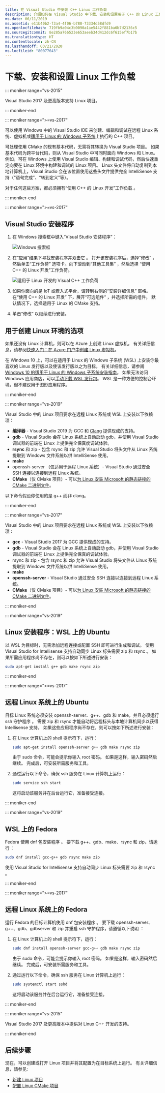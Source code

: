 ```yaml
---
title: 在 Visual Studio 中安装 C++ Linux 工作负载
description: 介绍如何在 Visual Studio 中下载、安装和设置用于 C++ 的 Linux 工作负荷。
ms.date: 06/11/2019
ms.assetid: e11b40b2-f3a4-4f06-b788-73334d58dfd9
ms.openlocfilehash: 719fb9a04c3b0090a1ae5442f881ba6b7d2136c5
ms.sourcegitcommit: 8e285a766523e653aeeb34d412dc6f615ef7b17b
ms.translationtype: HT
ms.contentlocale: zh-CN
ms.lasthandoff: 03/21/2020
ms.locfileid: "80077643"
---
```

# <a name="download-install-and-set-up-the-linux-workload"></a>下载、安装和设置 Linux 工作负载

::: moniker range="vs-2015"

Visual Studio 2017 及更高版本支持 Linux 项目。

::: moniker-end

::: moniker range=">=vs-2017"

可以使用 Windows 中的 Visual Studio IDE 来创建、编辑和调试在远程 Linux 系统、虚拟机或[适用于 Linux 的 Windows 子系统](/windows/wsl/about)上执行的 C++ 项目。

可处理使用 CMake 的现有基本代码，无需将其转换为 Visual Studio 项目。 如果基本代码为跨平台代码，则从 Visual Studio 中可同时面向 Windows 和 Linux。 例如，可在 Windows 上使用 Visual Studio 编辑、构建和调试代码，然后快速重定向要在 Linux 环境中构建和调试的 Linux 项目。 Linux 头文件将自动复制到本地计算机上，Visual Studio 会在该位置使用这些头文件提供完全 IntelliSense 支持（“语句完成”、“转到定义”等）。

对于任何这些方案，都必须拥有“使用 C++ 的 Linux 开发”工作负载  。

::: moniker-end

::: moniker range=">=vs-2017"

## <a name="visual-studio-setup"></a>Visual Studio 安装程序

1. 在 Windows 搜索框中键入“Visual Studio 安装程序”：

   ![Windows 搜索框](media/visual-studio-installer-search.png)

2. 在“应用”结果下寻找安装程序并双击它  。 打开该安装程序后，选择“修改”  ，然后单击“工作负荷”  选项卡。向下滚动到“其他工具集”  ，然后选择  “使用 C++ 的 Linux 开发”工作负荷。

   ![适用于 Linux 开发的 Visual C++ 工作负荷](media/linuxworkload.png)

1. 如果你面向的是 IoT 或嵌入式平台，请转到右侧的“安装详细信息”  窗格。 在“使用 C++ 的 Linux 开发”  下，展开“可选组件”  ，并选择所需的组件。 默认情况下，选择适用于 Linux 的 CMake 支持。

1. 单击“修改”  以继续进行安装。

## <a name="options-for-creating-a-linux-environment"></a>用于创建 Linux 环境的选项

如果还没有 Linux 计算机，则可以在 Azure 上创建 Linux 虚拟机。 有关详细信息，请参阅[快速入门：在 Azure 门户中创建 Linux 虚拟机](/azure/virtual-machines/linux/quick-create-portal)。

在 Windows 10 上，可以在适用于 Linux 的 Windows 子系统 (WSL) 上安装你最喜欢的 Linux 发行版以及使该发行版以之为目标。 有关详细信息，请参阅 [Windows 10 的适用于 Linux 的 Windows 子系统安装指南](/windows/wsl/install-win10)。 如果无法访问 Windows 应用商店，可以[手动下载 WSL 发行包](/windows/wsl/install-manual)。 WSL 是一种方便的控制台环境，但不建议用于图形应用程序。

::: moniker-end

::: moniker range="vs-2019"

Visual Studio 中的 Linux 项目要求在远程 Linux 系统或 WSL 上安装以下依赖项：

- **编译器** - Visual Studio 2019 为 GCC 和 [Clang](/cpp/build/clang-support-cmake?view=vs-2019) 提供现成的支持。
- **gdb** - Visual Studio 会在 Linux 系统上自动启动 gdb，并使用 Visual Studio 调试器的前端在 Linux 上提供完全保真度调试体验。
- **rsync** 和 zip  - 包含 rsync 和 zip 允许 Visual Studio 将头文件从 Linux 系统提取到 Windows 文件系统以供 IntelliSense 使用。
- **make**
- openssh-server  （仅适用于远程 Linux 系统）- Visual Studio 通过安全 SSH 连接以连接到远程 Linux 系统。
- **CMake**（仅 CMake 项目）- 可以[为 Linux 安装 Microsoft 的静态链接的 CMake 二进制文件](https://github.com/microsoft/CMake/releases)。

以下命令假设你使用的是 g++ 而非 clang。

::: moniker-end

::: moniker range="vs-2017"

Visual Studio 中的 Linux 项目要求在远程 Linux 系统或 WSL 上安装以下依赖项：

- **gcc** - Visual Studio 2017 为 GCC 提供现成的支持。
- **gdb** - Visual Studio 会在 Linux 系统上自动启动 gdb，并使用 Visual Studio 调试器的前端在 Linux 上提供完全保真的调试体验。
- rsync  和 zip  - 包含 rsync 和 zip 允许 Visual Studio 将头文件从 Linux 系统提取到 Windows 文件系统以供 IntelliSense 使用。
- **make**
- **openssh-server** - Visual Studio 通过安全 SSH 连接以连接到远程 Linux 系统。
- **CMake**（仅 CMake 项目）- 可以[为 Linux 安装 Microsoft 的静态链接的 CMake 二进制文件](https://github.com/microsoft/CMake/releases)。

::: moniker-end

::: moniker range="vs-2019"

## <a name="linux-setup-ubuntu-on-wsl"></a>Linux 安装程序：WSL 上的 Ubuntu

以 WSL 为目标时，无需添加远程连接或配置 SSH 即可进行生成和调试。 使用 Visual Studio for Intellisense 支持自动同步 Linux 标头需要 zip 和 rsync   。 如果所需应用程序尚不存在，则可以按如下所述进行安装：

```bash
sudo apt-get install g++ gdb make rsync zip
```

::: moniker-end

::: moniker range=">=vs-2017"

## <a name="ubuntu-on-remote-linux-systems"></a>远程 Linux 系统上的 Ubuntu

目标 Linux 系统必须安装 openssh-server、g++、gdb 和 make，并且必须运行 ssh 守护程序     。 需要 zip  和 rsync  才能自动将远程标头与本地计算机同步以获得 Intellisense 支持。 如果这些应用程序尚不存在，则可以按如下所述进行安装：

1. 在 Linux 计算机上的 shell 提示符下，运行：

   ```bash
   sudo apt-get install openssh-server g++ gdb make rsync zip
   ```

   由于 sudo 命令，可能会提示你输入 root 密码。  如果是这样，输入密码然后继续。 完成后，可安装所需服务和工具。

1. 通过运行以下命令，确保 ssh 服务在 Linux 计算机上运行：

   ```bash
   sudo service ssh start
   ```

   这将启动该服务并在后台运行它，准备接受连接。

::: moniker-end

::: moniker range="vs-2019"

## <a name="fedora-on-wsl"></a>WSL 上的 Fedora

Fedora 使用 dnf 包安装程序  。 要下载 g++、gdb、make、rsync 和 zip，请运行      ：

   ```bash
   sudo dnf install gcc-g++ gdb rsync make zip
   ```

使用 Visual Studio for Intellisense 支持自动同步 Linux 标头需要 zip 和 rsync   。

::: moniker-end

::: moniker range=">=vs-2017"

## <a name="fedora-on-remote-linux-systems"></a>远程 Linux 系统上的 Fedora

运行 Fedora 的目标计算机使用 dnf 包安装程序  。 要下载 openssh-server、g++、gdb、gdbserver 和 zip 并重启 ssh 守护程序，请遵循以下说明       ：

1. 在 Linux 计算机上的 shell 提示符下，运行：

   ```bash
   sudo dnf install openssh-server gcc-g++ gdb make rsync zip
   ```

   由于 sudo 命令，可能会提示你输入 root 密码。  如果是这样，输入密码然后继续。 完成后，可安装所需服务和工具。

1. 通过运行以下命令，确保 ssh 服务在 Linux 计算机上运行：

   ```bash
   sudo systemctl start sshd
   ```

   这将启动该服务并在后台运行它，准备接受连接。

::: moniker-end

::: moniker range="vs-2015"

Visual Studio 2017 及更高版本中提供对 Linux C++ 开发的支持。

::: moniker-end

## <a name="next-steps"></a>后续步骤

现在，可以创建或打开 Linux 项目并将其配置为在目标系统上运行。 有关详细信息，请参见:

- [新建 Linux 项目](create-a-new-linux-project.md)
- [配置 Linux CMake 项目](cmake-linux-project.md)
